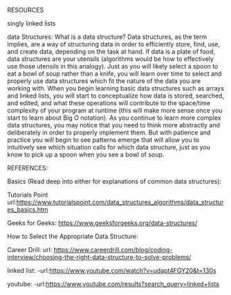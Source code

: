 RESOURCES

singly linked lists

data Structures:
What is a data structure?
Data structures, as the term implies, are a way of structuring data in order to efficiently store, find, use, and create data, depending on the task at hand. If data is a plate of food, data structures are your utensils (algorithms would be how to effectively use those utensils in this analogy). Just as you will likely select a spoon to eat a bowl of soup rather than a knife, you will learn over time to select and properly use data structures which fit the nature of the data you are working with. When you begin learning basic data structures such as arrays and linked lists, you will start to conceptualize how data is stored, searched, and edited, and what these operations will contribute to the space/time complexity of your program at runtime (this will make more sense once you start to learn about Big O notation). As you continue to learn more complex data structures, you may notice that you need to think more abstractly and deliberately in order to properly implement them. But with patience and practice you will begin to see patterns emerge that will allow you to intuitively see which situation calls for which data structure, just as you know to pick up a spoon when you see a bowl of soup.

REFERENCES:

Basics (Read deep into either for explanations of common data structures):

Tutorials Point url:https://www.tutorialspoint.com/data_structures_algorithms/data_structures_basics.htm

Geeks for Geeks: https://www.geeksforgeeks.org/data-structures/

How to Select the Appropriate Data Structure:

Career Drill: url: https://www.careerdrill.com/blog/coding-interview/choosing-the-right-data-structure-to-solve-problems/

linked list: 
-url:https://www.youtube.com/watch?v=udapt4FGY20&t=130s

youtube:
-url:https://www.youtube.com/results?search_query=linked+lists
